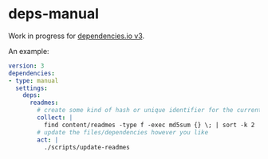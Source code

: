 # deps-manual

Work in progress for [dependencies.io v3](https://www.dependencies.io/).

An example:

```yml
version: 3
dependencies:
- type: manual
  settings:
    deps:
      readmes:
        # create some kind of hash or unique identifier for the current version
        collect: |
          find content/readmes -type f -exec md5sum {} \; | sort -k 2 | md5sum |  cut -c 1-7
        # update the files/dependencies however you like
        act: |
          ./scripts/update-readmes
```

